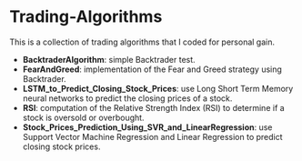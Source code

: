 # Trading-Algorithms
This is a collection of trading algorithms that I coded for personal gain. 

- **BacktraderAlgorithm**: simple Backtrader test.
- **FearAndGreed**: implementation of the Fear and Greed strategy using Backtrader.
- **LSTM_to_Predict_Closing_Stock_Prices**: use Long Short Term Memory neural networks to predict the closing prices of a stock.
- **RSI**: computation of the Relative Strength Index (RSI) to determine if a stock is oversold or overbought.
- **Stock_Prices_Prediction_Using_SVR_and_LinearRegression**: use Support Vector Machine Regression and Linear Regression to predict closing stock prices. 
